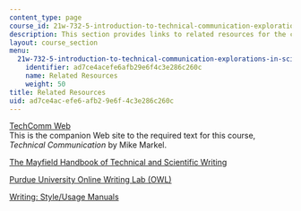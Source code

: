 ```yaml
---
content_type: page
course_id: 21w-732-5-introduction-to-technical-communication-explorations-in-scientific-and-technical-writing-fall-2006
description: This section provides links to related resources for the course.
layout: course_section
menu:
  21w-732-5-introduction-to-technical-communication-explorations-in-scientific-and-technical-writing-fall-2006:
    identifier: ad7ce4acefe6afb29e6f4c3e286c260c
    name: Related Resources
    weight: 50
title: Related Resources
uid: ad7ce4ac-efe6-afb2-9e6f-4c3e286c260c
---
```


[TechComm Web](http://bcs.bedfordstmartins.com/webpub/english/techcomm9e/revised_isds/ch01/1.html)  
This is the companion Web site to the required text for this course, _Technical Communication_ by Mike Markel.

[The Mayfield Handbook of Technical and Scientific Writing](http://www.mhhe.com/mayfieldpub/tsw/home.htm)

[Purdue University Online Writing Lab (OWL)](http://owl.english.purdue.edu/owl/)

[Writing: Style/Usage Manuals](http://libguides.mit.edu/content.php?pid=80743&sid=598619)